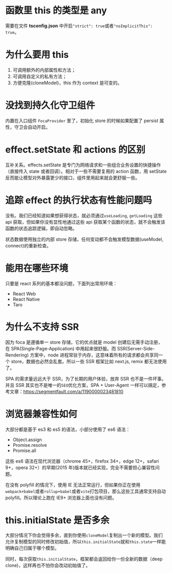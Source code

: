 # <!-- {docsify-ignore} -->

# 函数里 this 的类型是 any

需要在文件 **tsconfig.json** 中开启`"strict": true`或者`"noImplicitThis": true`。

# 为什么要用 this

1. 可调用额外的内部属性和方法；
2. 可调用自定义的私有方法；
3. 方便克隆(cloneModel)，this 作为 context 是可变的。

# 没找到持久化守卫组件

内置在入口组件 `FocaProvider` 里了，初始化 store 的时候如果配置了 persist 属性，守卫会自动开启。

# effect.setState 和 actions 的区别

互补关系。effects.setState 是专门为网络请求和一些组合业务设置的快捷操作（直接传入 state 或者回调）。相对于一些不需要复用的 action 函数，用 setState 反而能让模型对外暴露更少的接口，组件里用起来就会更舒服一些。

# 追踪 effect 的执行状态有性能问题吗

没有。我们已经知道如果想获得状态，就必须通过`useLoading`, `getLoading` 这些 api 获取，但如果你没有显性地通过这些 api 获取某个函数的状态，就不会触发该函数的状态追踪逻辑，即自动忽略。

状态数据使用独立的内部 store 存储，任何变动都不会触发模型数据(useModel, connect)的重新检查。

# 能用在哪些环境

只要是 react 系列的基本都没问题，下面列出常用环境：

- React Web
- React Native
- Taro

# 为什么不支持 SSR

因为 foca 是遵循单一 store 存储，它的优点就是 model 创建后无需手动注册，在 SPA(Single-Page-Application) 中用起来很舒服。而 SSR(Server-Side-Rendering) 方案中，node 进程常驻于内存，这意味着所有的请求都会共享同一个 store，数据也必然会乱套。所以一些 SSR 框架比如 next.js, remix 都无法使用了。

SPA 的需求量远远大于 SSR，为了长期的用户体验，放弃 SSR 也不是一件坏事。并且 SSR 其实也不是唯一的`SEO`优化方案，SPA + User-Agent 一样可以搞定，参考文章：https://segmentfault.com/a/1190000023481810

# 浏览器兼容性如何

大部分都是基于 es3 和 es5 的语法，小部分使用了 es6 语法：

- Object.assign
- Promise.resolve
- Promise.all

这些 es6 语法在现代浏览器（chrome 45+，firefox 34+，edge 12+，safari 9+，opera 32+）的早期(2015 年)版本就已经实现，完全不需要担心兼容性问题。

在没有 polyfill 的情况下，使用 IE 无法正常运行，但如果你正在使用`webpack+babel`或者`rollup+babel`或者`vite`打包项目，那么这些工具通常支持自动 polyfill。所以理论上跑在 IE9+ 浏览器上面也没有问题。

# this.initialState 是否多余

大部分情况下你会觉得多余，直到你使用`cloneModel`复制出一个新的模型。我们允许复制模型的同时修改初始值，所以`this.initialState`就和`this.state`一样能明确自己归属于哪个模型。

同时，每次获取`this.initialState`，框架都会返回给你一份全新的数据（deep clone)，这样再也不怕你会改动初始值了。
